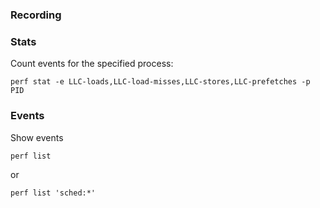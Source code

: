 ### Recording

### Stats

Count events for the specified process:

    perf stat -e LLC-loads,LLC-load-misses,LLC-stores,LLC-prefetches -p PID

### Events

Show events

    perf list

or

    perf list 'sched:*'